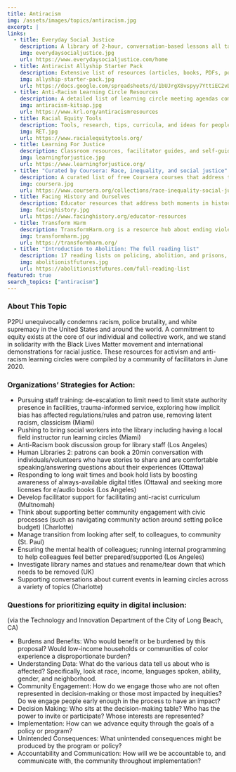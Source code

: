```yaml
---
title: Antiracism
img: /assets/images/topics/antiracism.jpg
excerpt: |
links:
  - title: Everyday Social Justice
    description: A library of 2-hour, conversation-based lessons all taught from an intersectional feminist perspective. Many of the lessons can be easily adapted to learning circles.
    img: everydaysocialjustice.jpg
    url: https://www.everydaysocialjustice.com/home
  - title: Antiracist Allyship Starter Pack
    description: Extensive list of resources (articles, books, PDFs, podcasts, film/video, resources for teachers, reading guides) for reference or sharing.
    img: allyship-starter-pack.jpg
    url: https://docs.google.com/spreadsheets/d/1bUJrgX8vspyy7YttiEC2vD0DawrpPYiZs94V0ov7qZQ/edit#gid=0
  - title: Anti-Racism Learning Circle Resources
    description: A detailed list of learning circle meeting agendas complete with resources, discussion prompts, and follow-up resources, shared publicly by Kitsap Regional Library in Washington.
    img: antiracism-kitsap.jpg
    url: https://www.krl.org/antiracismresources
  - title: Racial Equity Tools
    description: Tools, research, tips, curricula, and ideas for people who want to increase their own understanding and to help those working for racial justice.
    img: RET.jpg
    url: https://www.racialequitytools.org/
  - title: Learning For Justice
    description: Classroom resources, facilitator guides, and self-guided learning that span the topics of race & ethnicity, religion, ability, class, immigration, gender & sexual identity, bullying & bias, and rights & activism. Learning for Justice is a project of the Southern Poverty Law Center.
    img: learningforjustice.jpg
    url: https://www.learningforjustice.org/
  - title: "Curated by Coursera: Race, inequality, and social justice"
    description: A curated list of free Coursera courses that address topics of race, inequality, and social justice.
    img: coursera.jpg
    url: https://www.coursera.org/collections/race-inequality-social-justice
  - title: Facing History and Ourselves
    description: Educator resources that address both moments in history and current events through a variety of lenses, including immigration, COVID-19, and racial justice. While Facing History’s educator resources are primarily designed for middle school and high school teachers, many of them are easily adaptable to the learning circle model.
    img: facinghistory.jpg
    url: https://www.facinghistory.org/educator-resources 
  - title: Transform Harm
    description: TransformHarm.org is a resource hub about ending violence that offers an introduction to transformative justice. Created by Mariame Kaba and designed by Lu Design Studio, the site includes selected articles, audio-visual resources, curricula, and more.
    img: transformharm.jpg
    url: https://transformharm.org/
  - title: "Introduction to Abolition: The full reading list"
    description: 17 reading lists on policing, abolition, and prisons, each of which is about 6 weeks long and includes facilitator resources.
    img: abolitionistfutures.jpg
    url: https://abolitionistfutures.com/full-reading-list
featured: true
search_topics: ["antiracism"]
---
```


### About This Topic
P2PU unequivocally condemns racism, police brutality, and white supremacy in the United States and around the world. A commitment to equity exists at the core of our individual and collective work, and we stand in solidarity with the Black Lives Matter movement and international demonstrations for racial justice. These resources for activism and anti-racism learning circles were compiled by a community of facilitators in June 2020. 

### Organizations’ Strategies for Action:
- Pursuing staff training: de-escalation to limit need to limit state authority presence in facilities, trauma-informed service, exploring how implicit bias has affected regulations/rules and patron use, removing latent racism, classicism (Miami)
- Pushing to bring social workers into the library including having a local field instructor run learning circles (Miami)
- Anti-Racism book discussion group for library staff (Los Angeles)
- Human Libraries 2: patrons can book a 20min conversation with individuals/volunteers who have stories to share and are comfortable speaking/answering questions about their experiences (Ottawa)
- Responding to long wait times and book hold lists by boosting awareness of always-available digital titles (Ottawa) and seeking more licenses for e/audio books (Los Angeles)
- Develop facilitator support for facilitating anti-racist curriculum (Multnomah)
- Think about supporting better community engagement with civic processes (such as navigating community action around setting police budget) (Charlotte)
- Manage transition from looking after self, to colleagues, to community (St. Paul)
- Ensuring the mental health of colleagues; running internal programming to help colleagues feel better prepared/supported (Los Angeles)
- Investigate library names and statues and rename/tear down that which needs to be removed (UK)
- Supporting conversations about current events in learning circles across a variety of topics (Charlotte)

### Questions for prioritizing equity in digital inclusion:
(via the Technology and Innovation Department of the City of Long Beach, CA)

- Burdens and Benefits: Who would benefit or be burdened by this proposal? Would low-income households or communities of color experience a disproportionate burden?
- Understanding Data: What do the various data tell us about who is affected? Specifically, look at race, income, languages spoken, ability, gender, and neighborhood.
- Community Engagement: How do we engage those who are not often represented in decision-making or those most impacted by inequities? Do we engage people early enough in the process to have an impact?
- Decision Making: Who sits at the decision-making table? Who has the power to invite or participate? Whose interests are represented?
- Implementation: How can we advance equity through the goals of a policy or program?
- Unintended Consequences: What unintended consequences might be produced by the program or policy?
- Accountability and Communication: How will we be accountable to, and communicate with, the community throughout implementation?

